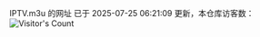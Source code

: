 IPTV.m3u 的网址 已于 2025-07-25 06:21:09 更新，本仓库访客数：![Visitor's Count](https://profile-counter.glitch.me/hero1898_tv/count.svg)
